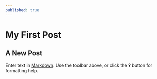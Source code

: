 ```yaml
---
published: true
---
```

# My First Post

## A New Post

Enter text in [Markdown](http://daringfireball.net/projects/markdown/). Use the toolbar above, or click the **?** button for formatting help.
